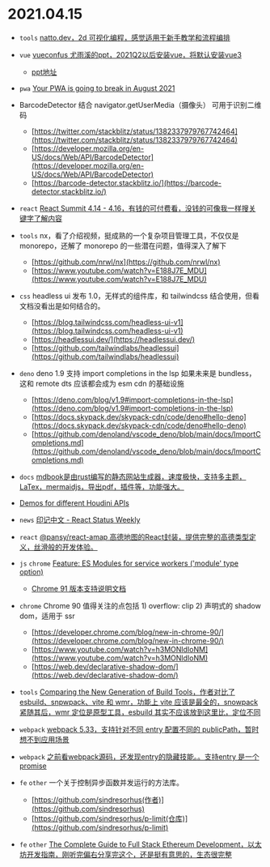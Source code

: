 # 2021.04.15

- `tools` [natto.dev，2d 可视化编程，感觉适用于新手教学和流程编排](https://natto.dev/example/1dcbeb7583624bf19d69b9942271a703)

- `vue` [vueconfus 尤雨溪的ppt，2021Q2以后安装vue，将默认安装vue3](https://twitter.com/youyuxi/status/1382373548317147147?s=05)
  - [ppt地址](https://docs.google.com/presentation/d/1Lu1X6dyofyWqE6lpWsdUAkHMWm9pB6A9bs187iIUin4/mobilepresent?slide=id.p)

- `pwa` [Your PWA is going to break in August 2021](https://link.medium.com/S91NRcCGsfb)

- BarcodeDetector 结合 navigator.getUserMedia（摄像头） 可用于识别二维码
  - [https://twitter.com/stackblitz/status/1382337979767742464](https://twitter.com/stackblitz/status/1382337979767742464)
  - [https://developer.mozilla.org/en-US/docs/Web/API/BarcodeDetector](https://developer.mozilla.org/en-US/docs/Web/API/BarcodeDetector)
  - [https://barcode-detector.stackblitz.io/](https://barcode-detector.stackblitz.io/)

- `react` [React Summit 4.14 - 4.16，有钱的可付费看，没钱的可像我一样搜关键字了解内容](https://remote.reactsummit.com)

- `tools` nx，看了介绍视频，挺成熟的一个复杂项目管理工具，不仅仅是 monorepo，还解了 monorepo 的一些潜在问题，值得深入了解下
  - [https://github.com/nrwl/nx](https://github.com/nrwl/nx)
  - [https://www.youtube.com/watch?v=E188J7E_MDU](https://www.youtube.com/watch?v=E188J7E_MDU)

- `css` headless ui 发布 1.0，无样式的组件库，和 tailwindcss 结合使用，但看文档没看出是如何结合的。
  - [https://blog.tailwindcss.com/headless-ui-v1](https://blog.tailwindcss.com/headless-ui-v1)
  - [https://headlessui.dev/](https://headlessui.dev/)
  - [https://github.com/tailwindlabs/headlessui](https://github.com/tailwindlabs/headlessui)

- `deno` deno 1.9 支持 import completions in the lsp 如果未来是 bundless，这和 remote dts 应该都会成为 esm cdn 的基础设施
  - [https://deno.com/blog/v1.9#import-completions-in-the-lsp](https://deno.com/blog/v1.9#import-completions-in-the-lsp)
  - [https://docs.skypack.dev/skypack-cdn/code/deno#hello-deno](https://docs.skypack.dev/skypack-cdn/code/deno#hello-deno)
  - [https://github.com/denoland/vscode_deno/blob/main/docs/ImportCompletions.md](https://github.com/denoland/vscode_deno/blob/main/docs/ImportCompletions.md)

- `docs` [mdbook是由rust编写的静态网站生成器，速度极快，支持多主题，LaTex，mermaidjs，导出pdf，插件等，功能强大。](https://github.com/rust-lang/mdBook)

- [Demos for different Houdini APIs](https://github.com/GoogleChromeLabs/houdini-samples)

- `news` [印记中文 - React Status Weekly](https://docschina.org/weekly/react/docs)

- `react` [@pansy/react-amap 高德地图的React封装，提供完整的高德类型定义，丝滑般的开发体验。](https://github.com/pansyjs/react-amap)

- `js` `chrome` [Feature: ES Modules for service workers ('module' type option)](https://www.chromestatus.com/features/4609574738853888)
  - [Chrome 91 版本支持说明文档](https://docs.google.com/document/d/1SeQ085YdBTtW3D_ygSpO0Wz2DAe8QiS1gj37IG5lstg/edit#)

- `chrome` Chrome 90 值得关注的点包括 1) overflow: clip 2) 声明式的 shadow dom，适用于 ssr
  - [https://developer.chrome.com/blog/new-in-chrome-90/](https://developer.chrome.com/blog/new-in-chrome-90/)
  - [https://www.youtube.com/watch?v=h3MONldIoNM](https://www.youtube.com/watch?v=h3MONldIoNM)
  - [https://web.dev/declarative-shadow-dom/](https://web.dev/declarative-shadow-dom/)

- `tools` [Comparing the New Generation of Build Tools，作者对比了 esbuild、snpwpack、vite 和 wmr，功能上 vite 应该是最全的，snowpack 紧随其后，wmr 定位是原型工具，esbuild 其实不应该放到这里比，定位不同](https://css-tricks.com/comparing-the-new-generation-of-build-tools)

- `webpack` [webpack 5.33，支持针对不同 entry 配置不同的 publicPath，暂时想不到应用场景](https://github.com/webpack/webpack/releases/tag/v5.33.0)

- `webpack` [之前看webpack源码，还发现entry的隐藏技能。。支持entry 是一个 promise](https://github.com/webpack/webpack/blob/master/lib/DynamicEntryPlugin.js)

- `fe` `other` 一个关于控制异步函数并发运行的方法库。
  - [https://github.com/sindresorhus(作者)](https://github.com/sindresorhus)
  - [https://github.com/sindresorhus/p-limit(仓库)](https://github.com/sindresorhus/p-limit)

- `fe` `other` [The Complete Guide to Full Stack Ethereum Development，以太坊开发指南，刚听完偏右分享完这个，还是挺有意思的，生态很完整](https://dev.to/dabit3/the-complete-guide-to-full-stack-ethereum-development-3j13)